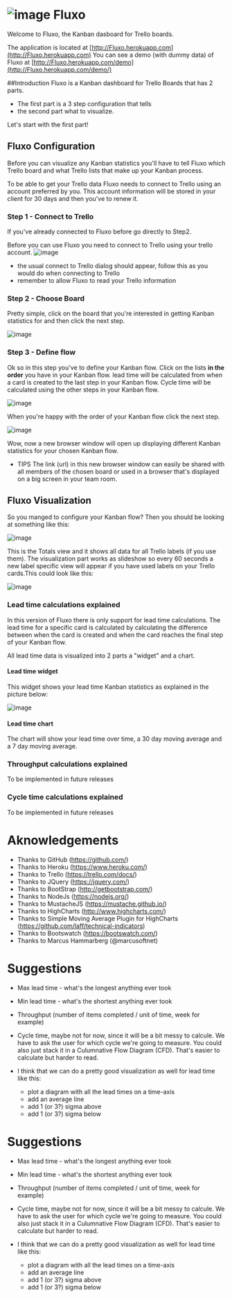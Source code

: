 
# ![image](https://raw.githubusercontent.com/hugohaggmark/Fluxo/master/static/favicon-96x96.png) Fluxo 
Welcome to Fluxo, the Kanban dasboard for Trello boards.

The application is located at [http://Fluxo.herokuapp.com](http://Fluxo.herokuapp.com)
You can see a demo (with dummy data) of Fluxo at [http://Fluxo.herokuapp.com/demo](http://Fluxo.herokuapp.com/demo/)

##Introduction
Fluxo is a Kanban dashboard for Trello Boards that has 2 parts. 
* The first part is a 3 step configuration that tells 
* the second part what to visualize.

Let's start with the first part!

## Fluxo Configuration
Before you can visualize any Kanban statistics you'll have to tell Fluxo which Trello board and what Trello lists that
make up your Kanban process.

To be able to get your Trello data Fluxo needs to connect to Trello using an account preferred by you. 
This account information will be stored in your client for 30 days and then you've to renew it.

### Step 1 - Connect to Trello
If you've already connected to Fluxo before go directly to Step2.

Before you can use Fluxo you need to connect to Trello using your trello account. 
![image](https://raw.githubusercontent.com/hugohaggmark/Fluxo/master/docs/welcome.png)
* the usual connect to Trello dialog should appear, follow this as you would do when connecting to Trello 
* remember to allow Fluxo to read your Trello information
 
### Step 2 - Choose Board
Pretty simple, click on the board that you're interested in getting Kanban statistics for and then click the next step.

![image](https://raw.githubusercontent.com/hugohaggmark/Fluxo/master/docs/step2.png)

### Step 3 - Define flow
Ok so in this step you've to define your Kanban flow. Click on the lists **in the order** you have in your Kanban flow.
lead time will be calculated from when a card is created to the last step in your Kanban flow. 
Cycle time will be calculated using the other steps in your Kanban flow.

![image](https://raw.githubusercontent.com/hugohaggmark/Fluxo/master/docs/step3a.png)

When you're happy with the order of your Kanban flow click the next step.

![image](https://raw.githubusercontent.com/hugohaggmark/Fluxo/master/docs/step3b.png)

Wow, now a new browser window will open up displaying different Kanban statistics for your chosen Kanban flow. 
* TIPS The link (url) in this new browser window can easily be shared with all members of the chosen board or used in a browser that's displayed on a big screen in your team room.

## Fluxo Visualization
So you manged to configure your Kanban flow? Then you should be looking at something like this:

![image](https://raw.githubusercontent.com/hugohaggmark/Fluxo/master/docs/totals.png)

This is the Totals view and it shows all data for all Trello labels (if you use them). 
The visualization part works as slideshow so every 60 seconds a new label specific view will appear if you have used labels 
on your Trello cards.This could look like this:

![image](https://raw.githubusercontent.com/hugohaggmark/Fluxo/master/docs/label.png)

### Lead time calculations explained
In this version of Fluxo there is only support for lead time calculations. 
The lead time for a specific card is calculated by calculating the difference between when the card is created and when the card reaches 
the final step of your Kanban flow.

All lead time data is visualized into 2 parts a "widget" and a chart.

#### Lead time widget
This widget shows your lead time Kanban statistics as explained in the picture below:

![image](https://raw.githubusercontent.com/hugohaggmark/Fluxo/master/docs/explained.png)

#### Lead time chart
The chart will show your lead time over time, a 30 day moving average and a 7 day moving average.

### Throughput calculations explained
To be implemented in future releases

### Cycle time calculations explained
To be implemented in future releases

# Aknowledgements
* Thanks to GitHub (https://github.com/)
* Thanks to Heroku (https://www.heroku.com/)
* Thanks to Trello (https://trello.com/docs/)
* Thanks to JQuery (https://jquery.com/)
* Thanks to BootStrap (http://getbootstrap.com/)
* Thanks to NodeJs (https://nodejs.org/)
* Thanks to MustacheJS (https://mustache.github.io/)
* Thanks to HighCharts (http://www.highcharts.com/)
* Thanks to Simple Moving Average Plugin for HighCharts (https://github.com/laff/technical-indicators)
* Thanks to Bootswatch (https://bootswatch.com/)
* Thanks to Marcus Hammarberg (@marcusoftnet)

# Suggestions
* Max lead time - what's the longest anything ever took
* Min lead time - what's the shortest anything ever took
* Throughput (number of items completed / unit of time, week for example)
* Cycle time, maybe not for now, since it will be a bit messy to calcule. We have to ask the user for which cycle we're going to measure. You could also just stack it in a Culumnative Flow Diagram (CFD). That's easier to calculate but harder to read.

* I think that we can do a pretty good visualization as well for lead time like this:
  * plot a diagram with all the lead times on a time-axis
  * add an average line
  * add 1 (or 3?) sigma above
  * add 1 (or 3?) sigma below
# Suggestions
* Max lead time - what's the longest anything ever took
* Min lead time - what's the shortest anything ever took
* Throughput (number of items completed / unit of time, week for example)
* Cycle time, maybe not for now, since it will be a bit messy to calcule. We have to ask the user for which cycle we're going to measure. You could also just stack it in a Culumnative Flow Diagram (CFD). That's easier to calculate but harder to read.

* I think that we can do a pretty good visualization as well for lead time like this:
	* plot a diagram with all the lead times on a time-axis
	* add an average line
	* add 1 (or 3?) sigma above
	* add 1 (or 3?) sigma below
